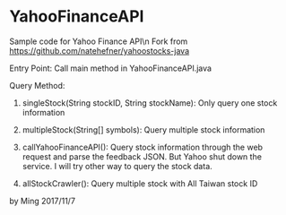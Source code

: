 # YahooFinanceAPI
Sample code for Yahoo Finance API\n
Fork from https://github.com/natehefner/yahoostocks-java

Entry Point: Call main method in YahooFinanceAPI.java

Query Method:
1. singleStock(String stockID, String stockName): 
  Only query one stock information

2. multipleStock(String[] symbols): 
  Query multiple stock information
3. callYahooFinanceAPI(): 
  Query stock information through the web request and parse the feedback JSON.
  But Yahoo shut down the service. I will try other way to query the stock data.
  
4. allStockCrawler():
  Query multiple stock with All Taiwan stock ID


by Ming 2017/11/7
